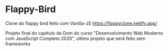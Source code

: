 # Flappy-Bird
Clone do flappy bird feito com Vanilla-JS
https://flappyclone.netlify.app/

Projeto final do capitulo de Dom do curso "Desenvolvimento Web Moderno com JavaScript Completo 2020", ultimo projeto que será feito sem frameworks


